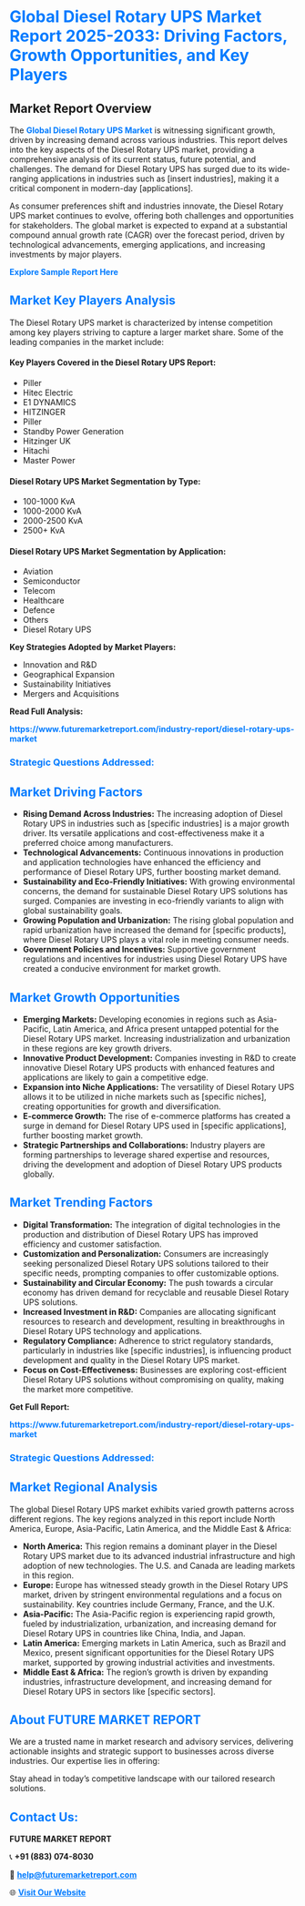 <h1 style="color: #007BFF;">Global Diesel Rotary UPS Market Report 2025-2033: Driving Factors, Growth Opportunities, and Key Players</h1>

<section id="overview">
<h2>Market Report Overview</h2>
<p>The <a href="https://www.futuremarketreport.com/industry-report/diesel-rotary-ups-market" style="color: #007BFF; text-decoration: none;"><strong>Global Diesel Rotary UPS Market</strong></a> is witnessing significant growth, driven by increasing demand across various industries. This report delves into the key aspects of the Diesel Rotary UPS market, providing a comprehensive analysis of its current status, future potential, and challenges. The demand for Diesel Rotary UPS has surged due to its wide-ranging applications in industries such as [insert industries], making it a critical component in modern-day [applications].</p>
<p>As consumer preferences shift and industries innovate, the Diesel Rotary UPS market continues to evolve, offering both challenges and opportunities for stakeholders. The global market is expected to expand at a substantial compound annual growth rate (CAGR) over the forecast period, driven by technological advancements, emerging applications, and increasing investments by major players.</p>
</section>

<section id="overview">
<p><a href="https://www.futuremarketreport.com/request-sample/reportId=127776" style="color: #007BFF; text-decoration: none;"><strong>Explore Sample Report Here</strong></a></p>
</section>

<section id="key-players">
<h2 style="color: #007BFF;">Market Key Players Analysis</h2>
<p>The Diesel Rotary UPS market is characterized by intense competition among key players striving to capture a larger market share. Some of the leading companies in the market include:</p>
<h4>Key Players Covered in the Diesel Rotary UPS Report:</h4>
<ul><li>Piller</li><li>Hitec Electric</li><li>E1 DYNAMICS</li><li>HITZINGER</li><li>Piller</li><li>Standby Power Generation</li><li>Hitzinger UK</li><li>Hitachi</li><li>Master Power</li></ul>
<h4>Diesel Rotary UPS Market Segmentation by Type:</h4>
<ul><li>100-1000 KvA</li><li>1000-2000 KvA</li><li>2000-2500 KvA</li><li>2500+ KvA</li></ul>

<h4>Diesel Rotary UPS Market Segmentation by Application:</h4>
<ul><li>Aviation</li><li>Semiconductor</li><li>Telecom</li><li>Healthcare</li><li>Defence</li><li>Others</li><li>Diesel Rotary UPS</li></ul>
<p><strong>Key Strategies Adopted by Market Players:</strong></p>
<ul>
<li>Innovation and R&D</li>
<li>Geographical Expansion</li>
<li>Sustainability Initiatives</li>
<li>Mergers and Acquisitions</li>
</ul>
</section>

<section>
<p><strong>Read Full Analysis: </strong></p><a href="https://www.futuremarketreport.com/industry-report/diesel-rotary-ups-market" style="color: #007BFF; text-decoration: none;"><strong>https://www.futuremarketreport.com/industry-report/diesel-rotary-ups-market</strong></a>
<h3 style="color: #007BFF;">Strategic Questions Addressed:</h3>
</section>

<section id="driving-factors">
<h2 style="color: #007BFF;">Market Driving Factors</h2>
<ul>
<li><strong>Rising Demand Across Industries:</strong> The increasing adoption of Diesel Rotary UPS in industries such as [specific industries] is a major growth driver. Its versatile applications and cost-effectiveness make it a preferred choice among manufacturers.</li>
<li><strong>Technological Advancements:</strong> Continuous innovations in production and application technologies have enhanced the efficiency and performance of Diesel Rotary UPS, further boosting market demand.</li>
<li><strong>Sustainability and Eco-Friendly Initiatives:</strong> With growing environmental concerns, the demand for sustainable Diesel Rotary UPS solutions has surged. Companies are investing in eco-friendly variants to align with global sustainability goals.</li>
<li><strong>Growing Population and Urbanization:</strong> The rising global population and rapid urbanization have increased the demand for [specific products], where Diesel Rotary UPS plays a vital role in meeting consumer needs.</li>
<li><strong>Government Policies and Incentives:</strong> Supportive government regulations and incentives for industries using Diesel Rotary UPS have created a conducive environment for market growth.</li>
</ul>
</section>

<section id="growth-opportunities">
<h2 style="color: #007BFF;">Market Growth Opportunities</h2>
<ul>
<li><strong>Emerging Markets:</strong> Developing economies in regions such as Asia-Pacific, Latin America, and Africa present untapped potential for the Diesel Rotary UPS market. Increasing industrialization and urbanization in these regions are key growth drivers.</li>
<li><strong>Innovative Product Development:</strong> Companies investing in R&D to create innovative Diesel Rotary UPS products with enhanced features and applications are likely to gain a competitive edge.</li>
<li><strong>Expansion into Niche Applications:</strong> The versatility of Diesel Rotary UPS allows it to be utilized in niche markets such as [specific niches], creating opportunities for growth and diversification.</li>
<li><strong>E-commerce Growth:</strong> The rise of e-commerce platforms has created a surge in demand for Diesel Rotary UPS used in [specific applications], further boosting market growth.</li>
<li><strong>Strategic Partnerships and Collaborations:</strong> Industry players are forming partnerships to leverage shared expertise and resources, driving the development and adoption of Diesel Rotary UPS products globally.</li>
</ul>
</section>

<section id="trending-factors">
<h2 style="color: #007BFF;">Market Trending Factors</h2>
<ul>
<li><strong>Digital Transformation:</strong> The integration of digital technologies in the production and distribution of Diesel Rotary UPS has improved efficiency and customer satisfaction.</li>
<li><strong>Customization and Personalization:</strong> Consumers are increasingly seeking personalized Diesel Rotary UPS solutions tailored to their specific needs, prompting companies to offer customizable options.</li>
<li><strong>Sustainability and Circular Economy:</strong> The push towards a circular economy has driven demand for recyclable and reusable Diesel Rotary UPS solutions.</li>
<li><strong>Increased Investment in R&D:</strong> Companies are allocating significant resources to research and development, resulting in breakthroughs in Diesel Rotary UPS technology and applications.</li>
<li><strong>Regulatory Compliance:</strong> Adherence to strict regulatory standards, particularly in industries like [specific industries], is influencing product development and quality in the Diesel Rotary UPS market.</li>
<li><strong>Focus on Cost-Effectiveness:</strong> Businesses are exploring cost-efficient Diesel Rotary UPS solutions without compromising on quality, making the market more competitive.</li>
</ul>
</section>

<section>
<p><strong>Get Full Report: </strong></p><a href="https://www.futuremarketreport.com/industry-report/diesel-rotary-ups-market" style="color: #007BFF; text-decoration: none;"><strong>https://www.futuremarketreport.com/industry-report/diesel-rotary-ups-market</strong></a>
<h3 style="color: #007BFF;">Strategic Questions Addressed:</h3>
</section>


<section id="regional-analysis">
<h2 style="color: #007BFF;">Market Regional Analysis</h2>
<p>The global Diesel Rotary UPS market exhibits varied growth patterns across different regions. The key regions analyzed in this report include North America, Europe, Asia-Pacific, Latin America, and the Middle East & Africa:</p>
<ul>
<li><strong>North America:</strong> This region remains a dominant player in the Diesel Rotary UPS market due to its advanced industrial infrastructure and high adoption of new technologies. The U.S. and Canada are leading markets in this region.</li>
<li><strong>Europe:</strong> Europe has witnessed steady growth in the Diesel Rotary UPS market, driven by stringent environmental regulations and a focus on sustainability. Key countries include Germany, France, and the U.K.</li>
<li><strong>Asia-Pacific:</strong> The Asia-Pacific region is experiencing rapid growth, fueled by industrialization, urbanization, and increasing demand for Diesel Rotary UPS in countries like China, India, and Japan.</li>
<li><strong>Latin America:</strong> Emerging markets in Latin America, such as Brazil and Mexico, present significant opportunities for the Diesel Rotary UPS market, supported by growing industrial activities and investments.</li>
<li><strong>Middle East & Africa:</strong> The region’s growth is driven by expanding industries, infrastructure development, and increasing demand for Diesel Rotary UPS in sectors like [specific sectors].</li>
</ul>
</section>

<footer>
<h2 style="color: #007BFF;">About FUTURE MARKET REPORT</h2>
<p>We are a trusted name in market research and advisory services, delivering actionable insights and strategic support to businesses across diverse industries. Our expertise lies in offering:</p>

<p>Stay ahead in today’s competitive landscape with our tailored research solutions.</p>

<h2 style="color: #007BFF;">Contact Us:</h2>
<p><strong>FUTURE MARKET REPORT</strong></p>
<p>📞 <strong>+91 (883) 074-8030</strong></p>
<p>📧 <strong><a href="mailto:help@futuremarketreport.com" style="color: #007BFF;">help@futuremarketreport.com</a></strong></p>
<p>🌐 <strong><a href="https://www.futuremarketreport.com/" style="color: #007BFF;">Visit Our Website</a></strong></p>
</footer>